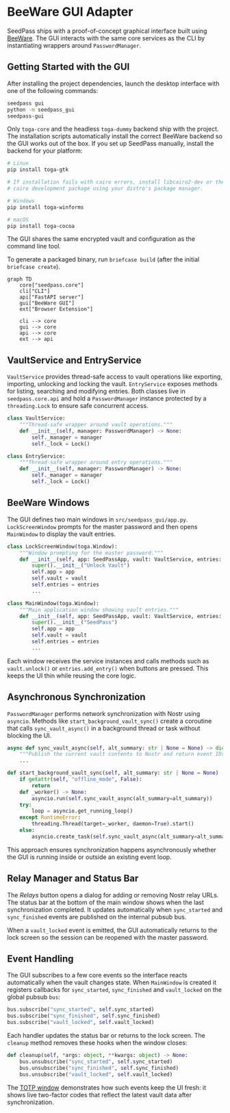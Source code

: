 # BeeWare GUI Adapter

SeedPass ships with a proof-of-concept graphical interface built using [BeeWare](https://beeware.org). The GUI interacts with the same core services as the CLI by instantiating wrappers around `PasswordManager`.


## Getting Started with the GUI

After installing the project dependencies, launch the desktop interface with one
of the following commands:

```bash
seedpass gui
python -m seedpass_gui
seedpass-gui
```

Only `toga-core` and the headless `toga-dummy` backend ship with the project.
The installation scripts automatically install the correct BeeWare backend so
the GUI works out of the box. If you set up SeedPass manually, install the
backend for your platform:

```bash
# Linux
pip install toga-gtk

# If installation fails with cairo errors, install libcairo2-dev or the
# cairo development package using your distro's package manager.

# Windows
pip install toga-winforms

# macOS
pip install toga-cocoa
```

The GUI shares the same encrypted vault and configuration as the command line tool.

To generate a packaged binary, run `briefcase build` (after the initial `briefcase create`).

```mermaid
graph TD
    core["seedpass.core"]
    cli["CLI"]
    api["FastAPI server"]
    gui["BeeWare GUI"]
    ext["Browser Extension"]

    cli --> core
    gui --> core
    api --> core
    ext --> api
```

## VaultService and EntryService

`VaultService` provides thread-safe access to vault operations like exporting, importing, unlocking and locking the vault. `EntryService` exposes methods for listing, searching and modifying entries. Both classes live in `seedpass.core.api` and hold a `PasswordManager` instance protected by a `threading.Lock` to ensure safe concurrent access.

```python
class VaultService:
    """Thread-safe wrapper around vault operations."""
    def __init__(self, manager: PasswordManager) -> None:
        self._manager = manager
        self._lock = Lock()
```

```python
class EntryService:
    """Thread-safe wrapper around entry operations."""
    def __init__(self, manager: PasswordManager) -> None:
        self._manager = manager
        self._lock = Lock()
```

## BeeWare Windows

The GUI defines two main windows in `src/seedpass_gui/app.py`. `LockScreenWindow` prompts for the master password and then opens `MainWindow` to display the vault entries.

```python
class LockScreenWindow(toga.Window):
    """Window prompting for the master password."""
    def __init__(self, app: SeedPassApp, vault: VaultService, entries: EntryService) -> None:
        super().__init__("Unlock Vault")
        self.app = app
        self.vault = vault
        self.entries = entries
        ...
```

```python
class MainWindow(toga.Window):
    """Main application window showing vault entries."""
    def __init__(self, app: SeedPassApp, vault: VaultService, entries: EntryService) -> None:
        super().__init__("SeedPass")
        self.app = app
        self.vault = vault
        self.entries = entries
        ...
```

Each window receives the service instances and calls methods such as `vault.unlock()` or `entries.add_entry()` when buttons are pressed. This keeps the UI thin while reusing the core logic.

## Asynchronous Synchronization

`PasswordManager` performs network synchronization with Nostr using `asyncio`. Methods like `start_background_vault_sync()` create a coroutine that calls `sync_vault_async()` in a background thread or task without blocking the UI.

```python
async def sync_vault_async(self, alt_summary: str | None = None) -> dict[str, list[str] | str] | None:
    """Publish the current vault contents to Nostr and return event IDs."""
    ...
```

```python
def start_background_vault_sync(self, alt_summary: str | None = None) -> None:
    if getattr(self, "offline_mode", False):
        return
    def _worker() -> None:
        asyncio.run(self.sync_vault_async(alt_summary=alt_summary))
    try:
        loop = asyncio.get_running_loop()
    except RuntimeError:
        threading.Thread(target=_worker, daemon=True).start()
    else:
        asyncio.create_task(self.sync_vault_async(alt_summary=alt_summary))
```

This approach ensures synchronization happens asynchronously whether the GUI is running inside or outside an existing event loop.

## Relay Manager and Status Bar

The *Relays* button opens a dialog for adding or removing Nostr relay URLs. The
status bar at the bottom of the main window shows when the last synchronization
completed. It updates automatically when `sync_started` and `sync_finished`
events are published on the internal pubsub bus.

When a ``vault_locked`` event is emitted, the GUI automatically returns to the
lock screen so the session can be reopened with the master password.


## Event Handling

The GUI subscribes to a few core events so the interface reacts automatically when the vault changes state. When `MainWindow` is created it registers callbacks for `sync_started`, `sync_finished` and `vault_locked` on the global pubsub `bus`:

```python
bus.subscribe("sync_started", self.sync_started)
bus.subscribe("sync_finished", self.sync_finished)
bus.subscribe("vault_locked", self.vault_locked)
```

Each handler updates the status bar or returns to the lock screen. The `cleanup` method removes these hooks when the window closes:

```python
def cleanup(self, *args: object, **kwargs: object) -> None:
    bus.unsubscribe("sync_started", self.sync_started)
    bus.unsubscribe("sync_finished", self.sync_finished)
    bus.unsubscribe("vault_locked", self.vault_locked)
```

The [TOTP window](../../02-api_reference.md#totp) demonstrates how such events keep the UI fresh: it shows live two-factor codes that reflect the latest vault data after synchronization.
